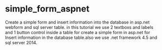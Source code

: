 # simple_form_aspnet
Create a simple form and insert information into the database in asp.net webform and sql server table.
in this tutorial we use 2 textboxs and labels and 1 button control inside a table for create a simple form in asp.net for Insert information in the database table.also we use .net framework 4.5 and sql server 2014.

